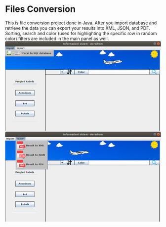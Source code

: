 # Files Conversion
This is file conversion project done in Java. After you import database and retrieve the data you can 
export your results into XML, JSON, and PDF. 
Sorting, search and color (used for highlighting the specific row in random color) 
filters are included in the main panel as well.
![Image description](https://github.com/eleftheria15/airportFilesConversion/blob/master/1.png)
![Image description](https://github.com/eleftheria15/airportFilesConversion/blob/master/2.png)
